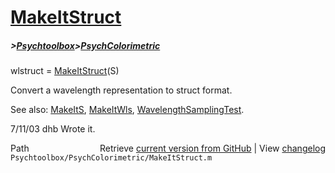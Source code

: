 # [MakeItStruct](MakeItStruct)
##### >[Psychtoolbox](Psychtoolbox)>[PsychColorimetric](PsychColorimetric)

wlstruct = [MakeItStruct](MakeItStruct)(S)  
  
Convert a wavelength representation to struct format.  
  
See also: [MakeItS](MakeItS), [MakeItWls](MakeItWls), [WavelengthSamplingTest](WavelengthSamplingTest).  
  
7/11/03  dhb  Wrote it.  




<div class="code_header" style="text-align:right;">
  <span style="float:left;">Path&nbsp;&nbsp;</span> <span class="counter">Retrieve <a href=
  "https://raw.github.com/Psychtoolbox-3/Psychtoolbox-3/beta/Psychtoolbox/PsychColorimetric/MakeItStruct.m">current version from GitHub</a> | View <a href=
  "https://github.com/Psychtoolbox-3/Psychtoolbox-3/commits/beta/Psychtoolbox/PsychColorimetric/MakeItStruct.m">changelog</a></span>
</div>
<div class="code">
  <code>Psychtoolbox/PsychColorimetric/MakeItStruct.m</code>
</div>

